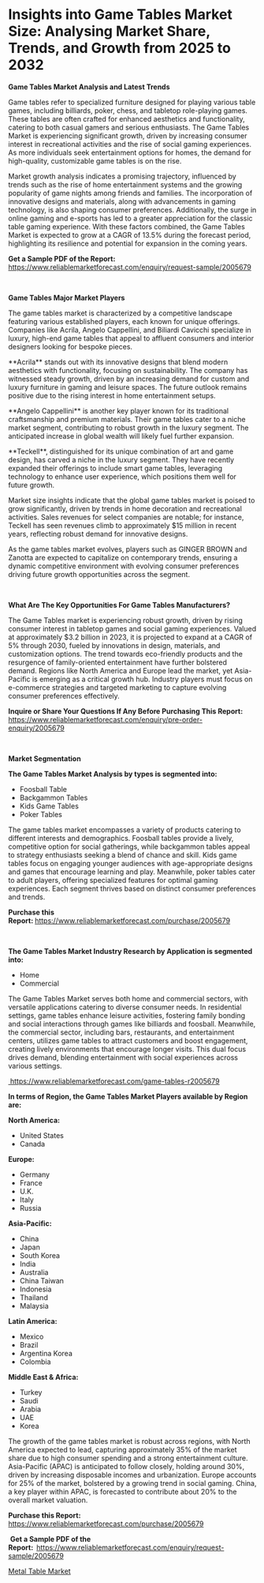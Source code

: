 <p><h1>Insights into Game Tables Market Size: Analysing Market Share, Trends, and Growth from 2025 to 2032</h1></p><p><strong>Game Tables Market Analysis and Latest Trends</strong></p>
<p><p>Game tables refer to specialized furniture designed for playing various table games, including billiards, poker, chess, and tabletop role-playing games. These tables are often crafted for enhanced aesthetics and functionality, catering to both casual gamers and serious enthusiasts. The Game Tables Market is experiencing significant growth, driven by increasing consumer interest in recreational activities and the rise of social gaming experiences. As more individuals seek entertainment options for homes, the demand for high-quality, customizable game tables is on the rise.</p><p>Market growth analysis indicates a promising trajectory, influenced by trends such as the rise of home entertainment systems and the growing popularity of game nights among friends and families. The incorporation of innovative designs and materials, along with advancements in gaming technology, is also shaping consumer preferences. Additionally, the surge in online gaming and e-sports has led to a greater appreciation for the classic table gaming experience. With these factors combined, the Game Tables Market is expected to grow at a CAGR of 13.5% during the forecast period, highlighting its resilience and potential for expansion in the coming years.</p></p>
<p><strong>Get a Sample PDF of the Report:&nbsp;</strong> <a href="https://www.reliablemarketforecast.com/enquiry/request-sample/2005679?utm_campaign=2124&utm_medium=2&utm_source=Github&utm_content=ia&utm_term=09022025&utm_id=game-tables">https://www.reliablemarketforecast.com/enquiry/request-sample/2005679</a></p>
<p>&nbsp;</p>
<p><strong>Game Tables Major Market Players</strong></p>
<p><p>The game tables market is characterized by a competitive landscape featuring various established players, each known for unique offerings. Companies like Acrila, Angelo Cappellini, and Biliardi Cavicchi specialize in luxury, high-end game tables that appeal to affluent consumers and interior designers looking for bespoke pieces.</p><p>**Acrila** stands out with its innovative designs that blend modern aesthetics with functionality, focusing on sustainability. The company has witnessed steady growth, driven by an increasing demand for custom and luxury furniture in gaming and leisure spaces. The future outlook remains positive due to the rising interest in home entertainment setups.</p><p>**Angelo Cappellini** is another key player known for its traditional craftsmanship and premium materials. Their game tables cater to a niche market segment, contributing to robust growth in the luxury segment. The anticipated increase in global wealth will likely fuel further expansion.</p><p>**Teckell**, distinguished for its unique combination of art and game design, has carved a niche in the luxury segment. They have recently expanded their offerings to include smart game tables, leveraging technology to enhance user experience, which positions them well for future growth.</p><p>Market size insights indicate that the global game tables market is poised to grow significantly, driven by trends in home decoration and recreational activities. Sales revenues for select companies are notable; for instance, Teckell has seen revenues climb to approximately $15 million in recent years, reflecting robust demand for innovative designs.</p><p>As the game tables market evolves, players such as GINGER BROWN and Zanotta are expected to capitalize on contemporary trends, ensuring a dynamic competitive environment with evolving consumer preferences driving future growth opportunities across the segment.</p></p>
<p>&nbsp;</p>
<p><strong>What Are The Key Opportunities For Game Tables Manufacturers?</strong></p>
<p><p>The Game Tables market is experiencing robust growth, driven by rising consumer interest in tabletop games and social gaming experiences. Valued at approximately $3.2 billion in 2023, it is projected to expand at a CAGR of 5% through 2030, fueled by innovations in design, materials, and customization options. The trend towards eco-friendly products and the resurgence of family-oriented entertainment have further bolstered demand. Regions like North America and Europe lead the market, yet Asia-Pacific is emerging as a critical growth hub. Industry players must focus on e-commerce strategies and targeted marketing to capture evolving consumer preferences effectively.</p></p>
<p><strong>Inquire or Share Your Questions If Any Before Purchasing This Report:</strong> <a href="https://www.reliablemarketforecast.com/enquiry/pre-order-enquiry/2005679?utm_campaign=2124&utm_medium=2&utm_source=Github&utm_content=ia&utm_term=09022025&utm_id=game-tables">https://www.reliablemarketforecast.com/enquiry/pre-order-enquiry/2005679</a></p>
<p>&nbsp;</p>
<p><strong>Market Segmentation</strong></p>
<p><strong>The Game Tables Market Analysis by types is segmented into:</strong></p>
<p><ul><li>Foosball Table</li><li>Backgammon Tables</li><li>Kids Game Tables</li><li>Poker Tables</li></ul></p>
<p><p>The game tables market encompasses a variety of products catering to different interests and demographics. Foosball tables provide a lively, competitive option for social gatherings, while backgammon tables appeal to strategy enthusiasts seeking a blend of chance and skill. Kids game tables focus on engaging younger audiences with age-appropriate designs and games that encourage learning and play. Meanwhile, poker tables cater to adult players, offering specialized features for optimal gaming experiences. Each segment thrives based on distinct consumer preferences and trends.</p></p>
<p><strong>Purchase this Report:&nbsp;</strong><a href="https://www.reliablemarketforecast.com/purchase/2005679?utm_campaign=2124&utm_medium=2&utm_source=Github&utm_content=ia&utm_term=09022025&utm_id=game-tables">https://www.reliablemarketforecast.com/purchase/2005679</a></p>
<p>&nbsp;</p>
<p><strong>The Game Tables Market Industry Research by Application is segmented into:</strong></p>
<p><ul><li>Home</li><li>Commercial</li></ul></p>
<p><p>The Game Tables Market serves both home and commercial sectors, with versatile applications catering to diverse consumer needs. In residential settings, game tables enhance leisure activities, fostering family bonding and social interactions through games like billiards and foosball. Meanwhile, the commercial sector, including bars, restaurants, and entertainment centers, utilizes game tables to attract customers and boost engagement, creating lively environments that encourage longer visits. This dual focus drives demand, blending entertainment with social experiences across various settings.</p></p>
<p><a href="https://www.reliablemarketforecast.com/game-tables-r2005679?utm_campaign=2124&utm_medium=2&utm_source=Github&utm_content=ia&utm_term=09022025&utm_id=game-tables">&nbsp;https://www.reliablemarketforecast.com/game-tables-r2005679</a></p>
<p><strong>In terms of Region, the Game Tables Market Players available by Region are:</strong></p>
<p>
    <p> <strong> North America: </strong>
        <ul>
            <li>United States</li>
            <li>Canada</li>
        </ul>
        </p> 
    <p> <strong> Europe: </strong>
        <ul>
            <li>Germany</li>
            <li>France</li>
            <li>U.K.</li>
            <li>Italy</li>
            <li>Russia</li>
        </ul>
        </p> 
    <p> <strong> Asia-Pacific: </strong>
        <ul>
            <li>China</li>
            <li>Japan</li>
            <li>South Korea</li>
            <li>India</li>
            <li>Australia</li>
            <li>China Taiwan</li>
            <li>Indonesia</li>
            <li>Thailand</li>
            <li>Malaysia</li>
        </ul>
        </p> 
    <p> <strong> Latin America: </strong>
        <ul>
            <li>Mexico</li>
            <li>Brazil</li>
            <li>Argentina Korea</li>
            <li>Colombia</li>
        </ul>
        </p> 
    <p> <strong> Middle East & Africa: </strong>
        <ul>
            <li>Turkey</li>
            <li>Saudi</li>
            <li>Arabia</li>
            <li>UAE</li>
            <li>Korea</li>
        </ul>
    </p>
    </p>
<p><p>The growth of the game tables market is robust across regions, with North America expected to lead, capturing approximately 35% of the market share due to high consumer spending and a strong entertainment culture. Asia-Pacific (APAC) is anticipated to follow closely, holding around 30%, driven by increasing disposable incomes and urbanization. Europe accounts for 25% of the market, bolstered by a growing trend in social gaming. China, a key player within APAC, is forecasted to contribute about 20% to the overall market valuation.</p></p>
<p><strong>Purchase this Report: </strong><a href="https://www.reliablemarketforecast.com/purchase/2005679?utm_campaign=2124&utm_medium=2&utm_source=Github&utm_content=ia&utm_term=09022025&utm_id=game-tables">https://www.reliablemarketforecast.com/purchase/2005679</a></p>
<p>&nbsp;<strong>Get a Sample PDF of the Report:&nbsp;&nbsp;</strong><a href="https://www.reliablemarketforecast.com/enquiry/request-sample/2005679?utm_campaign=2124&utm_medium=2&utm_source=Github&utm_content=ia&utm_term=09022025&utm_id=game-tables">https://www.reliablemarketforecast.com/enquiry/request-sample/2005679</a></p>
<p><strong></strong></p>
<p><p><a href="https://github.com/WashimHussain441/Market-Research-Report-List-1/blob/main/metal-table-market.md?utm_campaign=2124&utm_medium=2&utm_source=Github&utm_content=ia&utm_term=09022025&utm_id=game-tables">Metal Table Market</a></p></p>